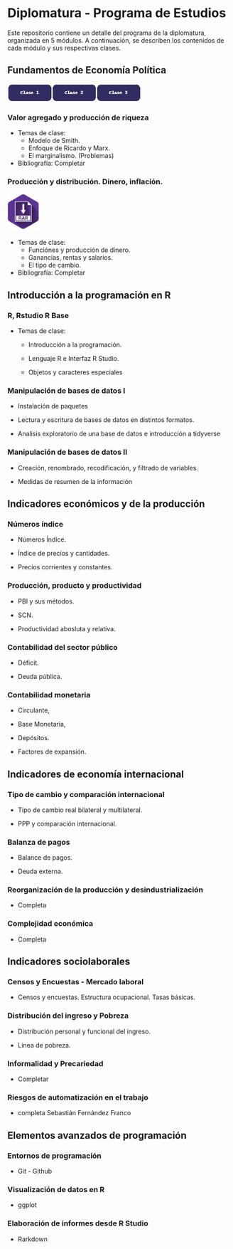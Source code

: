 # Diplomatura - Programa de Estudios

Este repositorio contiene un detalle del programa de la diplomatura, organizada en 5 módulos. A continuación, se describen los contenidos de cada módulo y sus respectivas clases.

## Fundamentos de Economía Política
[![Download](assets/images/boton_clase1.png)](M1_C1.rar)[![Download](assets/images/boton_clase2.png)](M1_C2.rar)[![Download](assets/images/boton_clase3.png)](M1_C3.rar)

### Valor agregado y producción de riqueza

-   Temas de clase:
    -   Modelo de Smith.
    -   Enfoque de Ricardo y Marx.
    -   El marginalismo. (Problemas)
-   Bibliografía: Completar

### Producción y distribución. Dinero, inflación.

![](assets/images/descarga.png)

-   Temas de clase:
    -   Funciónes y producción de dinero.
    -   Ganancias, rentas y salarios.
    -   El tipo de cambio.
-   Bibliografía: Completar

## Introducción a la programación en R

### R, Rstudio R Base

-   Temas de clase:

    -   Introducción a la programación.

    -   Lenguaje R e Interfaz R Studio.

    -   Objetos y caracteres especiales

### Manipulación de bases de datos I

-   Instalación de paquetes

-   Lectura y escritura de bases de datos en distintos formatos.

-   Analisis exploratorio de una base de datos e introducción a tidyverse

### Manipulación de bases de datos II

-    Creación, renombrado, recodificación, y filtrado de variables.

-   Medidas de resumen de la información

## Indicadores económicos y de la producción

### Números índice

-   Números Índice.

-   Índice de precios y cantidades.

-   Precios corrientes y constantes.

### Producción, producto y productividad

-   PBI y sus métodos.

-   SCN.

-   Productividad abosluta y relativa.

### Contabilidad del sector público

-   Déficit.

-   Deuda pública.

### Contabilidad monetaria

-   Circulante,

-   Base Monetaria,

-   Depósitos.

-   Factores de expansión.

## Indicadores de economía internacional

### Tipo de cambio y comparación internacional

-   Tipo de cambio real bilateral y multilateral.

-   PPP y comparación internacional.

### Balanza de pagos

-   Balance de pagos.

-   Deuda externa.

### Reorganización de la producción y desindustrialización

-   Completa

### Complejidad económica

-   Completa

## Indicadores sociolaborales

### Censos y Encuestas - Mercado laboral

-   Censos y encuestas. Estructura ocupacional. Tasas básicas.

### Distribución del ingreso y Pobreza

-   Distribución personal y funcional del ingreso.

-   Linea de pobreza.

### Informalidad y Precariedad

-   Completar

### Riesgos de automatización en el trabajo

-   completa Sebastián Fernández Franco

## Elementos avanzados de programación

### Entornos de programación

-   Git - Github

### Visualización de datos en R

-   ggplot

### Elaboración de informes desde R Studio

-   Rarkdown

